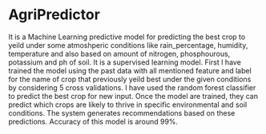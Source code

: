 
# AgriPredictor
It is a Machine Learning predictive model for predicting the best crop to yeild under some atmoshperic conditions like rain_percentage, humidity, temperature and also based on amount of nitrogen, phosphourous, potassium and ph of soil.
It is a supervised learning model. First I have trained the model using the past data with all mentioned feature and label for the name of crop that previously yeild best under the given conditions by considering 5 cross validations.
I have used the random forest classifier to predict the best crop for new input.
Once the model are trained, they can predict which crops are likely to thrive in specific environmental and soil conditions. The system generates recommendations based on these predictions.
Accuracy of this model is around 99%.

